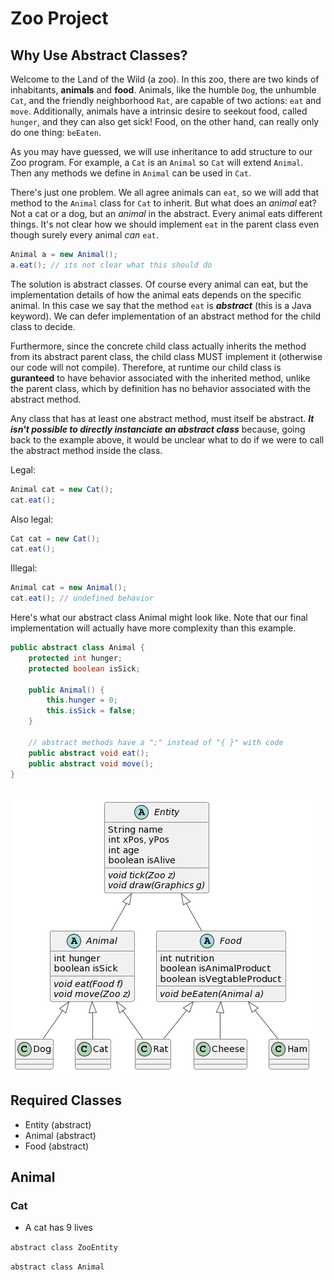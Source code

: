 
# Zoo Project

## Why Use Abstract Classes?

Welcome to the Land of the Wild (a zoo). In this zoo, there are two kinds of inhabitants, **animals** and **food**. Animals, like the humble `Dog`, the unhumble `Cat`, and the friendly neighborhood `Rat`, are capable of two actions: `eat` and `move`. Additionally, animals have a intrinsic desire to seekout food, called `hunger`, and they can also get sick! Food, on the other hand, can really only do one thing: `beEaten`.

As you may have guessed, we will use inheritance to add structure to our Zoo program. For example, a `Cat` is an `Animal` so `Cat` will extend `Animal`. Then any methods we define in `Animal` can be used in `Cat`.

There's just one problem. We all agree animals can `eat`, so we will add that method to the `Animal` class for `Cat` to inherit. But what does an *animal* eat? Not a cat or a dog, but an *animal* in the abstract. Every animal eats different things. It's not clear how we should implement `eat` in the parent class even though surely every animal *can* `eat`.

```java
Animal a = new Animal();
a.eat(); // its not clear what this should do
```

The solution is abstract classes. Of course every animal can eat, but the implementation details of how the animal eats depends on the specific animal. In this case we say that the method `eat` is ***abstract*** (this is a Java keyword). We can defer implementation of an abstract method for the child class to decide.

Furthermore, since the concrete child class actually inherits the method from its abstract parent class, the child class MUST implement it (otherwise our code will not compile). Therefore, at runtime our child class is **guranteed** to have behavior associated with the inherited method, unlike the parent class, which by definition has no behavior associated with the abstract method.

Any class that has at least one abstract method, must itself be abstract. ***It isn't possible to directly instanciate an abstract class*** because, going back to the example above, it would be unclear what to do if we were to call the abstract method inside the class.

Legal:
```java
Animal cat = new Cat();
cat.eat();
```

Also legal:
```java
Cat cat = new Cat();
cat.eat();
```

Illegal:
```java
Animal cat = new Animal(); 
cat.eat(); // undefined behavior
```

Here's what our abstract class Animal might look like. Note that our final implementation will actually have more complexity than this example.

```java
public abstract class Animal {
    protected int hunger;
    protected boolean isSick;

    public Animal() {
        this.hunger = 0;
        this.isSick = false;
    }

    // abstract methods have a ";" instead of "{ }" with code
    public abstract void eat(); 
    public abstract void move();
}
```

##

![image](./abstract_heiarchy.png)

## Required Classes
- Entity (abstract)
- Animal (abstract)
- Food (abstract)

## 



## Animal

### Cat
 - A cat has 9 lives

`abstract class ZooEntity`

`abstract class Animal`




